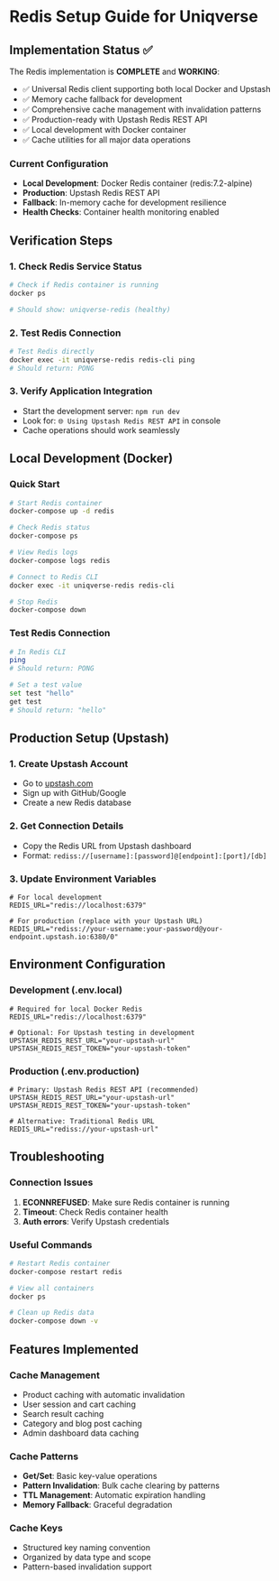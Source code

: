 # Redis Setup Guide for Uniqverse

## Implementation Status ✅

The Redis implementation is **COMPLETE** and **WORKING**:
- ✅ Universal Redis client supporting both local Docker and Upstash
- ✅ Memory cache fallback for development
- ✅ Comprehensive cache management with invalidation patterns
- ✅ Production-ready with Upstash Redis REST API
- ✅ Local development with Docker container
- ✅ Cache utilities for all major data operations

### Current Configuration
- **Local Development**: Docker Redis container (redis:7.2-alpine)
- **Production**: Upstash Redis REST API
- **Fallback**: In-memory cache for development resilience
- **Health Checks**: Container health monitoring enabled

## Verification Steps

### 1. Check Redis Service Status
```bash
# Check if Redis container is running
docker ps

# Should show: uniqverse-redis (healthy)
```

### 2. Test Redis Connection
```bash
# Test Redis directly
docker exec -it uniqverse-redis redis-cli ping
# Should return: PONG
```

### 3. Verify Application Integration
- Start the development server: `npm run dev`
- Look for: `🌐 Using Upstash Redis REST API` in console
- Cache operations should work seamlessly

## Local Development (Docker)

### Quick Start
```bash
# Start Redis container
docker-compose up -d redis

# Check Redis status
docker-compose ps

# View Redis logs
docker-compose logs redis

# Connect to Redis CLI
docker exec -it uniqverse-redis redis-cli

# Stop Redis
docker-compose down
```

### Test Redis Connection
```bash
# In Redis CLI
ping
# Should return: PONG

# Set a test value
set test "hello"
get test
# Should return: "hello"
```

## Production Setup (Upstash)

### 1. Create Upstash Account
- Go to [upstash.com](https://upstash.com)
- Sign up with GitHub/Google
- Create a new Redis database

### 2. Get Connection Details
- Copy the Redis URL from Upstash dashboard
- Format: `rediss://[username]:[password]@[endpoint]:[port]/[db]`

### 3. Update Environment Variables
```env
# For local development
REDIS_URL="redis://localhost:6379"

# For production (replace with your Upstash URL)
REDIS_URL="rediss://your-username:your-password@your-endpoint.upstash.io:6380/0"
```

## Environment Configuration

### Development (.env.local)
```env
# Required for local Docker Redis
REDIS_URL="redis://localhost:6379"

# Optional: For Upstash testing in development
UPSTASH_REDIS_REST_URL="your-upstash-url"
UPSTASH_REDIS_REST_TOKEN="your-upstash-token"
```

### Production (.env.production)
```env
# Primary: Upstash Redis REST API (recommended)
UPSTASH_REDIS_REST_URL="your-upstash-url"
UPSTASH_REDIS_REST_TOKEN="your-upstash-token"

# Alternative: Traditional Redis URL
REDIS_URL="rediss://your-upstash-url"
```

## Troubleshooting

### Connection Issues
1. **ECONNREFUSED**: Make sure Redis container is running
2. **Timeout**: Check Redis container health
3. **Auth errors**: Verify Upstash credentials

### Useful Commands
```bash
# Restart Redis container
docker-compose restart redis

# View all containers
docker ps

# Clean up Redis data
docker-compose down -v
```

## Features Implemented

### Cache Management
- Product caching with automatic invalidation
- User session and cart caching
- Search result caching
- Category and blog post caching
- Admin dashboard data caching

### Cache Patterns
- **Get/Set**: Basic key-value operations
- **Pattern Invalidation**: Bulk cache clearing by patterns
- **TTL Management**: Automatic expiration handling
- **Memory Fallback**: Graceful degradation

### Cache Keys
- Structured key naming convention
- Organized by data type and scope
- Pattern-based invalidation support
